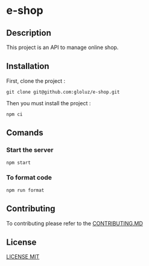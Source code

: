 # e-shop

## Description

This project is an API to manage online shop.

## Installation

First, clone the project :

```
git clone git@github.com:gloluz/e-shop.git
```

Then you must install the project :

```
npm ci
```

## Comands

### Start the server

```
npm start
```

### To format code

```
npm run format
```

## Contributing

To contributing please refer to the [CONTRIBUTING.MD](CONTRIBUTING.MD)

## License

[LICENSE MIT](LICENSE)
